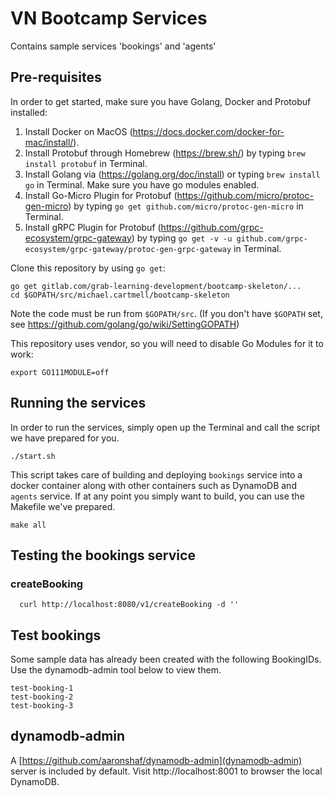 # VN Bootcamp Services

Contains sample services 'bookings' and 'agents'

## Pre-requisites

In order to get started, make sure you have Golang, Docker and Protobuf installed:

1. Install Docker on MacOS (https://docs.docker.com/docker-for-mac/install/).
2. Install Protobuf through Homebrew (https://brew.sh/) by typing `brew install protobuf` in Terminal.
3. Install Golang via (https://golang.org/doc/install) or typing `brew install go` in Terminal. Make sure you have go modules enabled.
4. Install Go-Micro Plugin for Protobuf (https://github.com/micro/protoc-gen-micro) by typing `go get github.com/micro/protoc-gen-micro` in Terminal.
5. Install gRPC Plugin for Protobuf (https://github.com/grpc-ecosystem/grpc-gateway) by typing `go get -v -u github.com/grpc-ecosystem/grpc-gateway/protoc-gen-grpc-gateway` in Terminal.

Clone this repository by using `go get`:

```
go get gitlab.com/grab-learning-development/bootcamp-skeleton/...
cd $GOPATH/src/michael.cartmell/bootcamp-skeleton
```

Note the code must be run from `$GOPATH/src`. (If you don't have `$GOPATH` set, see https://github.com/golang/go/wiki/SettingGOPATH)

This repository uses vendor, so you will need to disable Go Modules for it to work:

```
export GO111MODULE=off
```

## Running the services

In order to run the services, simply open up the Terminal and call the script we have prepared for you.
```
./start.sh
```

This script takes care of building and deploying `bookings` service into a docker container along with other containers such as DynamoDB and `agents` service. If at any point you simply want to build, you can use the Makefile we've prepared.

```
make all
```

## Testing the bookings service

### createBooking

```
  curl http://localhost:8080/v1/createBooking -d ''
```

## Test bookings

Some sample data has already been created with the following BookingIDs. Use the dynamodb-admin tool below to view them.

```
test-booking-1
test-booking-2
test-booking-3
```

## dynamodb-admin

A [https://github.com/aaronshaf/dynamodb-admin](dynamodb-admin) server is included by default. Visit http://localhost:8001 to browser the local DynamoDB.
